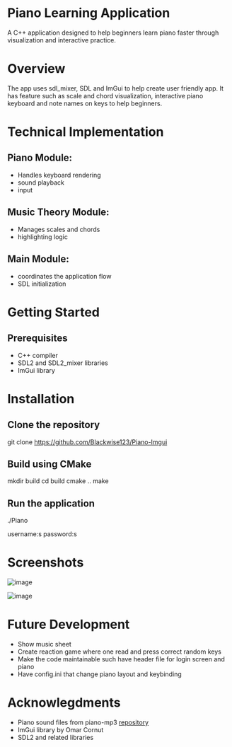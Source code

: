 # Piano Learning Application
A C++ application designed to help beginners learn piano faster through visualization and interactive practice.

# Overview
The app uses sdl_mixer, SDL and ImGui to help create user friendly app. It has feature such as scale and chord visualization, interactive piano keyboard and note names on keys to help beginners. 

# Technical Implementation

## Piano Module: 
- Handles keyboard rendering 
- sound playback
- input
## Music Theory Module: 
- Manages scales and chords
- highlighting logic
## Main Module: 
- coordinates the application flow 
- SDL initialization

# Getting Started
## Prerequisites

- C++ compiler 
- SDL2 and SDL2_mixer libraries
- ImGui library

# Installation

## Clone the repository

git clone https://github.com/Blackwise123/Piano-Imgui

## Build using CMake

mkdir build
cd build
cmake ..
make

## Run the application

./Piano

username:s
password:s

# Screenshots
![image](https://github.com/user-attachments/assets/89808b90-9cda-40eb-b14f-af69c74927b9)

![image](https://github.com/user-attachments/assets/4d46c506-b855-4058-9298-b470deaca809)


# Future Development
- Show music sheet
- Create reaction game where one read and press correct random keys
- Make the code maintainable such have header file for login screen and piano
- Have config.ini that change piano layout and keybinding

# Acknowlegdments 

- Piano sound files from piano-mp3 [repository](https://github.com/fuhton/piano-mp3)
- ImGui library by Omar Cornut
- SDL2 and related libraries
